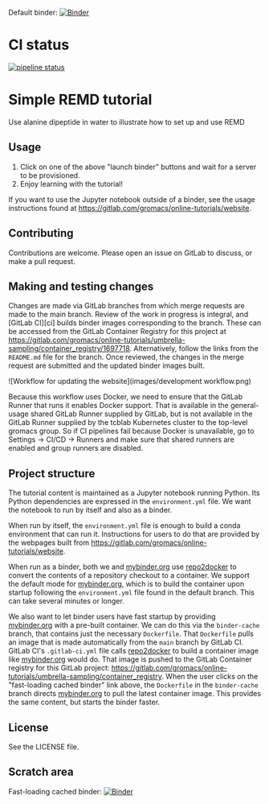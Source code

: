 Default binder: <!--[![Binder](https://mybinder.org/badge_logo.svg)](https://mybinder.org/v2/gl/gromacs%2Fonline-tutorials%2Fsimple-remd/main?filepath=tutorial.ipynb)-->[![Binder](https://mybinder.org/badge_logo.svg)](https://mybinder.org/v2/gh/MayurDange15/simple-remd/main?filepath=tutorial.ipynb)

# CI status

[![pipeline status](https://gitlab.com/gromacs/online-tutorials/simple-remd/badges/main/pipeline.svg)](https://gitlab.com/gromacs/online-tutorials/simple-remd/-/commits/main)

# Simple REMD tutorial

Use alanine dipeptide in water to illustrate how to set up and use REMD

## Usage

1. Click on one of the above "launch binder" buttons and wait for a server to
   be provisioned.
2. Enjoy learning with the tutorial!

If you want to use the Jupyter notebook outside of a binder, see the usage instructions found at https://gitlab.com/gromacs/online-tutorials/website.

## Contributing

Contributions are welcome.
Please open an issue on GitLab to discuss, or make a pull request.

## Making and testing changes

Changes are made via GitLab branches from which merge requests are made to the main branch.
Review of the work in progress is integral, and [GitLab CI][ci] builds binder images corresponding to the branch.
These can be accessed from the GitLab Container Registry for this project at https://gitlab.com/gromacs/online-tutorials/umbrella-sampling/container_registry/1697718.
Alternatively, follow the links from the `README.md` file for the branch.
Once reviewed, the changes in the merge request are submitted and the updated binder images built.

![Workflow for updating the website](images/development workflow.png)

Because this workflow uses Docker, we need to ensure that the GitLab Runner that runs it enables Docker support.
That is available in the general-usage shared GitLab Runner supplied by GitLab, but is not available in
the GitLab Runner supplied by the tcblab Kubernetes cluster to the top-level gromacs group.
So if CI pipelines fail because Docker is unavailable, go to Settings -> CI/CD -> Runners and make sure
that shared runners are enabled and group runners are disabled.

## Project structure

The tutorial content is maintained as a Jupyter notebook running Python.
Its Python dependencies are expressed in the `environment.yml` file.
We want the notebook to run by itself and also as a binder.

When run by itself, the `environment.yml` file is enough to build a conda environment that can run it.
Instructions for users to do that are provided by the webpages built from https://gitlab.com/gromacs/online-tutorials/website.

When run as a binder, both we and [mybinder.org] use [repo2docker] to convert the contents of a repository checkout to a container.
We support the default mode for [mybinder.org], which is to build the container upon startup following the `environment.yml` file found in the default branch.
This can take several minutes or longer.

We also want to let binder users have fast startup by providing [mybinder.org] with a pre-built container.
We can do this via the `binder-cache` branch, that contains just the necessary `Dockerfile`.
That `Dockerfile` pulls an image that is made automatically from the `main` branch by GitLab CI.
GitLab CI's `.gitlab-ci.yml` file calls [repo2docker] to build a container image like [mybinder.org] would do.
That image is pushed to the GitLab Container registry for this GitLab project: https://gitlab.com/gromacs/online-tutorials/umbrella-sampling/container_registry.
When the user clicks on the "fast-loading cached binder" link above, the `Dockerfile` in the `binder-cache` branch directs [mybinder.org] to pull the latest container image.
This provides the same content, but starts the binder faster.

## License

See the LICENSE file.

## Scratch area

Fast-loading cached binder: [![Binder](https://mybinder.org/badge_logo.svg)](https://mybinder.org/v2/gl/gromacs%2Fonline-tutorials%2Fsimple-remd/binder-cache?filepath=tutorial.ipynb)

[repo2docker]: https://repo2docker.readthedocs.io/en/latest/
[mybinder.org]: https://mybinder.org/

